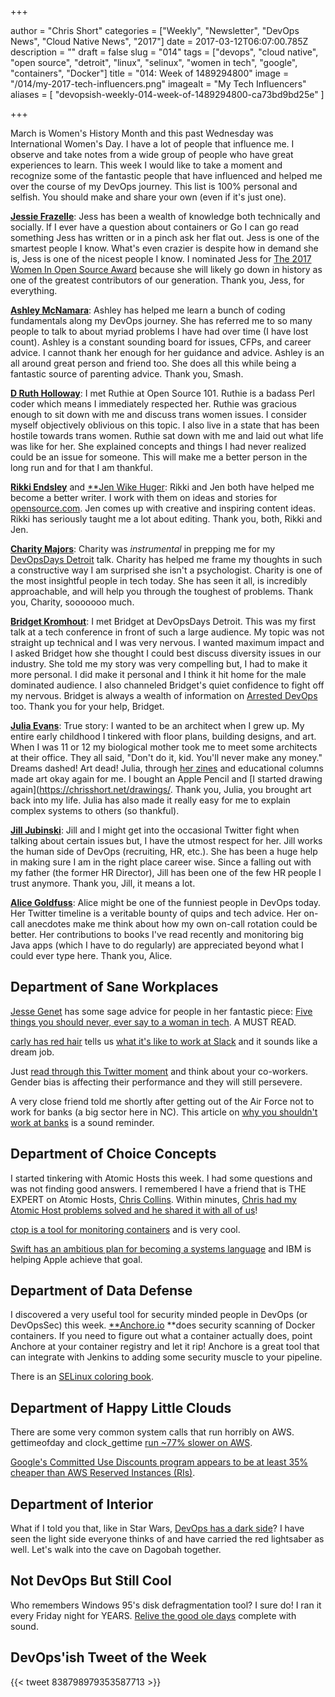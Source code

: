 +++

author = "Chris Short"
categories = ["Weekly", "Newsletter", "DevOps News", "Cloud Native News", "2017"]
date = 2017-03-12T06:07:00.785Z
description = ""
draft = false
slug = "014"
tags = ["devops", "cloud native", "open source", "detroit", "linux", "selinux", "women in tech", "google", "containers", "Docker"]
title = "014: Week of 1489294800"
image = "/014/my-2017-tech-influencers.png"
imagealt = "My Tech Influencers"
aliases = [
    "devopsish-weekly-014-week-of-1489294800-ca73bd9bd25e"
]

+++

March is Women's History Month and this past Wednesday was International Women's Day. I have a lot of people that influence me. I observe and take notes from a wide group of people who have great experiences to learn. This week I would like to take a moment and recognize some of the fantastic people that have influenced and helped me over the course of my DevOps journey. This list is 100% personal and selfish. You should make and share your own (even if it's just one).

[**Jessie Frazelle**](https://blog.jessfraz.com/): Jess has been a wealth of knowledge both technically and socially. If I ever have a question about containers or Go I can go read something Jess has written or in a pinch ask her flat out. Jess is one of the smartest people I know. What's even crazier is despite how in demand she is, Jess is one of the nicest people I know. I nominated Jess for [The 2017 Women In Open Source Award](https://www.redhat.com/en/about/women-in-open-source) because she will likely go down in history as one of the greatest contributors of our generation. Thank you, Jess, for everything.

[**Ashley McNamara**](http://ashleymcnamara.github.io/learn_to_code/): Ashley has helped me learn a bunch of coding fundamentals along my DevOps journey. She has referred me to so many people to talk to about myriad problems I have had over time (I have lost count). Ashley is a constant sounding board for issues, CFPs, and career advice. I cannot thank her enough for her guidance and advice. Ashley is an all around great person and friend too. She does all this while being a fantastic source of parenting advice. Thank you, Smash.

[**D Ruth Holloway**](https://twitter.com/geekruthie): I met Ruthie at Open Source 101. Ruthie is a badass Perl coder which means I immediately respected her. Ruthie was gracious enough to sit down with me and discuss trans women issues. I consider myself objectively oblivious on this topic. I also live in a state that has been hostile towards trans women. Ruthie sat down with me and laid out what life was like for her. She explained concepts and things I had never realized could be an issue for someone. This will make me a better person in the long run and for that I am thankful.

[**Rikki Endsley**](http://rikkiendsley.com/) and [**Jen Wike Huger](https://about.me/jwike): Rikki and Jen both have helped me become a better writer. I work with them on ideas and stories for [opensource.com](https://opensource.com/users/chrisshort). Jen comes up with creative and inspiring content ideas. Rikki has seriously taught me a lot about editing. Thank you, both, Rikki and Jen.

[**Charity Majors**](https://charity.wtf/): Charity was *instrumental* in prepping me for my [DevOpsDays Detroit](https://chrisshort.net/what-the-military-taught-me-about-devops/) talk. Charity has helped me frame my thoughts in such a constructive way I am surprised she isn't a psychologist. Charity is one of the most insightful people in tech today. She has seen it all, is incredibly approachable, and will help you through the toughest of problems. Thank you, Charity, sooooooo much.

[**Bridget Kromhout**](http://bridgetkromhout.com/): I met Bridget at DevOpsDays Detroit. This was my first talk at a tech conference in front of such a large audience. My topic was not straight up technical and I was very nervous. I wanted maximum impact and I asked Bridget how she thought I could best discuss diversity issues in our industry. She told me my story was very compelling but, I had to make it more personal. I did make it personal and I think it hit home for the male dominated audience. I also channeled Bridget's quiet confidence to fight off my nervous. Bridget is always a wealth of information on [Arrested DevOps](https://www.arresteddevops.com/) too. Thank you for your help, Bridget.

[**Julia Evans**](http://jvns.ca/): True story: I wanted to be an architect when I grew up. My entire early childhood I tinkered with floor plans, building designs, and art. When I was 11 or 12 my biological mother took me to meet some architects at their office. They all said, "Don't do it, kid. You'll never make any money." Dreams dashed! Art dead! Julia, through [her zines](http://jvns.ca/zines/) and educational columns made art okay again for me. I bought an Apple Pencil and [I started drawing again](https://chrisshort.net/drawings/. Thank you, Julia, you brought art back into my life. Julia has also made it really easy for me to explain complex systems to others (so thankful).

[**Jill Jubinski**](http://www.hugdispenser.com/): Jill and I might get into the occasional Twitter fight when talking about certain issues but, I have the utmost respect for her. Jill works the human side of DevOps (recruiting, HR, etc.). She has been a huge help in making sure I am in the right place career wise. Since a falling out with my father (the former HR Director), Jill has been one of the few HR people I trust anymore. Thank you, Jill, it means a lot.

[**Alice Goldfuss**](http://blog.alicegoldfuss.com/): Alice might be one of the funniest people in DevOps today. Her Twitter timeline is a veritable bounty of quips and tech advice. Her on-call anecdotes make me think about how my own on-call rotation could be better. Her contributions to books I've read recently and monitoring big Java apps (which I have to do regularly) are appreciated beyond what I could ever type here. Thank you, Alice.

## Department of Sane Workplaces

[Jesse Genet](https://medium.com/@genet) has some sage advice for people in her fantastic piece: [Five things you should never, ever say to a woman in tech](https://medium.com/fuzzy-sharp/running-a-business-with-boobs-the-things-i-never-say-ac58a48c674#.uv5cdjl7v). A MUST READ.

[carly has red hair](https://medium.com/@carlyhasredhair) tells us [what it's like to work at Slack](https://slack.engineering/how-slack-supports-junior-engineers-89f6dcfe74a1#.sv7t1ejki) and it sounds like a dream job.

Just [read through this Twitter moment](https://twitter.com/i/moments/839950218099576832) and think about your co-workers. Gender bias is affecting their performance and they will still persevere.

A very close friend told me shortly after getting out of the Air Force not to work for banks (a big sector here in NC). This article on [why you shouldn't work at banks](http://news.efinancialcareers.com/uk-en/276069/problems-with-coding-jobs-in-banks/) is a sound reminder.

## Department of Choice Concepts

I started tinkering with Atomic Hosts this week. I had some questions and was not finding good answers. I remembered I have a friend that is THE EXPERT on Atomic Hosts, [Chris Collins](http://chris.collins.is/). Within minutes, [Chris had my Atomic Host problems solved and he shared it with all of us](http://chris.collins.is/2017/03/08/ansible-role-for-rhel-atomic-host/)!

[ctop is a tool for monitoring containers](https://bcicen.github.io/ctop/) and is very cool.

[Swift has an ambitious plan for becoming a systems language](https://www.skilled.io/u/swiftsummit/pushing-swift-to-the-server) and IBM is helping Apple achieve that goal.

## Department of Data Defense

I discovered a very useful tool for security minded people in DevOps (or DevOpsSec) this week. [**Anchore.io](https://anchore.io/) **does security scanning of Docker containers. If you need to figure out what a container actually does, point Anchore at your container registry and let it rip! Anchore is a great tool that can integrate with Jenkins to adding some security muscle to your pipeline.

There is an [SELinux coloring book](https://people.redhat.com/duffy/selinux/selinux-coloring-book_A4-Stapled.pdf).

## Department of Happy Little Clouds

There are some very common system calls that run horribly on AWS. gettimeofday and clock_gettime [run ~77% slower on AWS](https://blog.packagecloud.io/eng/2017/03/08/system-calls-are-much-slower-on-ec2/).

[Google's Committed Use Discounts program appears to be at least 35% cheaper than AWS Reserved Instances (RIs)](https://hackernoon.com/why-googles-answer-to-aws-reseved-instances-is-a-big-deal-4b9b36d8e631#.1nj6teivy).

## Department of Interior

What if I told you that, like in Star Wars, [DevOps has a dark side](https://chrisshort.net/the-dark-side-of-devops/)? I have seen the light side everyone thinks of and have carried the red lightsaber as well. Let's walk into the cave on Dagobah together.

## Not DevOps But Still Cool

Who remembers Windows 95's disk defragmentation tool? I sure do! I ran it every Friday night for YEARS. [Relive the good ole days](http://hultbergs.org/defrag/) complete with sound.

## DevOps'ish Tweet of the Week

{{< tweet 838798979353587713 >}}
